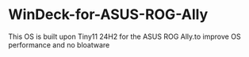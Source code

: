 # WinDeck-for-ASUS-ROG-Ally
This OS is built upon Tiny11 24H2 for the ASUS ROG Ally.to improve OS performance and no bloatware

